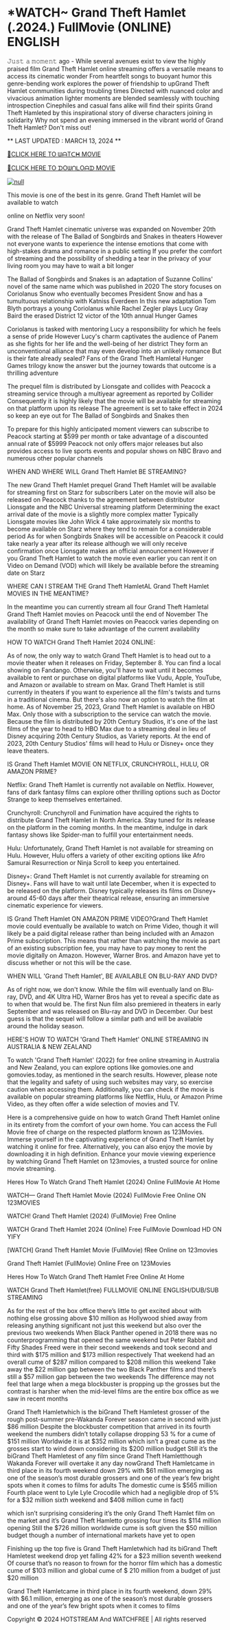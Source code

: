 <h1>*WATCH~ Grand Theft Hamlet (.2024.) FullMovie (ONLINE) ENGLISH</h1>

𝙹𝚞𝚜𝚝 𝚊 𝚖𝚘𝚖𝚎𝚗𝚝 ago - While several avenues exist to view the highly praised film Grand Theft Hamlet online streaming offers a versatile means to access its cinematic wonder From heartfelt songs to buoyant humor this genre-bending work explores the power of friendship to upGrand Theft Hamlet communities during troubling times Directed with nuanced color and vivacious animation lighter moments are blended seamlessly with touching introspection Cinephiles and casual fans alike will find their spirits Grand Theft Hamleted by this inspirational story of diverse characters joining in solidarity Why not spend an evening immersed in the vibrant world of Grand Theft Hamlet? Don't miss out!
<p dir="auto">** LAST UPDATED : MARCH 13, 2024 **</p>
<p dir="auto"><a href="https://stream.evmovies.com/movie/1234397/grand-theft-hamlet" rel="nofollow">🔴CLICK HERE TO ᗯᗩTᑕᕼ MOVIE</a></p>
<p dir="auto"><a href="https://stream.evmovies.com/movie/1234397/grand-theft-hamlet" rel="nofollow">🔴CLICK HERE TO ᗪOᗯᑎᒪOᗩᗪ MOVIE</a></p>
<p dir="auto"><a href="https://stream.evmovies.com/movie/1234397/grand-theft-hamlet" rel="nofollow"><img src="https://camo.githubusercontent.com/917e6ed5c302499242165dcc02bdbce85c075fd21b35918eb9c0b771855261b8/68747470733a2f2f7374617469632e7769787374617469632e636f6d2f6d656469612f6232343966395f61646163386637306662336634356238383639313639366337376465313866337e6d76322e676966" alt="null" style="max-width: 100%;"></a></p>
<p dir="auto">This movie is one of the best in its genre. Grand Theft Hamlet will be available to watch</p>
<p dir="auto">online on Netflix very soon!</p>
<p dir="auto">Grand Theft Hamlet cinematic universe was expanded on November 20th with the release of The Ballad of Songbirds and Snakes in theaters However not everyone wants to experience the intense emotions that come with high-stakes drama and romance in a public setting If you prefer the comfort of streaming and the possibility of shedding a tear in the privacy of your living room you may have to wait a bit longer</p>
<p dir="auto">The Ballad of Songbirds and Snakes is an adaptation of Suzanne Collins' novel of the same name which was published in 2020 The story focuses on Coriolanus Snow who eventually becomes President Snow and has a tumultuous relationship with Katniss Everdeen In this new adaptation Tom Blyth portrays a young Coriolanus while Rachel Zegler plays Lucy Gray Baird the erased District 12 victor of the 10th annual Hunger Games</p>
<p dir="auto">Coriolanus is tasked with mentoring Lucy a responsibility for which he feels a sense of pride However Lucy's charm captivates the audience of Panem as she fights for her life and the well-being of her district They form an unconventional alliance that may even develop into an unlikely romance But is their fate already sealed? Fans of the Grand Theft Hamletal Hunger Games trilogy know the answer but the journey towards that outcome is a thrilling adventure</p>
<p dir="auto">The prequel film is distributed by Lionsgate and collides with Peacock a streaming service through a multiyear agreement as reported by Collider Consequently it is highly likely that the movie will be available for streaming on that platform upon its release The agreement is set to take effect in 2024 so keep an eye out for The Ballad of Songbirds and Snakes then</p>
<p dir="auto">To prepare for this highly anticipated moment viewers can subscribe to Peacock starting at $599 per month or take advantage of a discounted annual rate of $5999 Peacock not only offers major releases but also provides access to live sports events and popular shows on NBC Bravo and numerous other popular channels</p>
<p dir="auto">WHEN AND WHERE WILL Grand Theft Hamlet BE STREAMING?</p>
<p dir="auto">The new Grand Theft Hamlet prequel Grand Theft Hamlet will be available for streaming first on Starz for subscribers Later on the movie will also be released on Peacock thanks to the agreement between distributor Lionsgate and the NBC Universal streaming platform Determining the exact arrival date of the movie is a slightly more complex matter Typically Lionsgate movies like John Wick 4 take approximately six months to become available on Starz where they tend to remain for a considerable period As for when Songbirds Snakes will be accessible on Peacock it could take nearly a year after its release although we will only receive confirmation once Lionsgate makes an official announcement However if you Grand Theft Hamlet to watch the movie even earlier you can rent it on Video on Demand (VOD) which will likely be available before the streaming date on Starz</p>
<p dir="auto">WHERE CAN I STREAM THE Grand Theft HamletAL Grand Theft Hamlet MOVIES IN THE MEANTIME?</p>
<p dir="auto">In the meantime you can currently stream all four Grand Theft Hamletal Grand Theft Hamlet movies on Peacock until the end of November The availability of Grand Theft Hamlet movies on Peacock varies depending on the month so make sure to take advantage of the current availability</p>
<p dir="auto">HOW TO WATCH Grand Theft Hamlet 2024 ONLINE:</p>
<p dir="auto">As of now, the only way to watch Grand Theft Hamlet is to head out to a movie theater when it releases on Friday, September 8. You can find a local showing on Fandango. Otherwise, you'll have to wait until it becomes available to rent or purchase on digital platforms like Vudu, Apple, YouTube, and Amazon or available to stream on Max. Grand Theft Hamlet is still currently in theaters if you want to experience all the film's twists and turns in a traditional cinema. But there's also now an option to watch the film at home. As of November 25, 2023, Grand Theft Hamlet is available on HBO Max. Only those with a subscription to the service can watch the movie. Because the film is distributed by 20th Century Studios, it's one of the last films of the year to head to HBO Max due to a streaming deal in lieu of Disney acquiring 20th Century Studios, as Variety reports. At the end of 2023, 20th Century Studios' films will head to Hulu or Disney+ once they leave theaters.</p>
<p dir="auto">IS Grand Theft Hamlet MOVIE ON NETFLIX, CRUNCHYROLL, HULU, OR AMAZON PRIME?</p>
<p dir="auto">Netflix: Grand Theft Hamlet is currently not available on Netflix. However, fans of dark fantasy films can explore other thrilling options such as Doctor Strange to keep themselves entertained.</p>
<p dir="auto">Crunchyroll: Crunchyroll and Funimation have acquired the rights to distribute Grand Theft Hamlet in North America. Stay tuned for its release on the platform in the coming months. In the meantime, indulge in dark fantasy shows like Spider-man to fulfill your entertainment needs.</p>
<p dir="auto">Hulu: Unfortunately, Grand Theft Hamlet is not available for streaming on Hulu. However, Hulu offers a variety of other exciting options like Afro Samurai Resurrection or Ninja Scroll to keep you entertained.</p>
<p dir="auto">Disney+: Grand Theft Hamlet is not currently available for streaming on Disney+. Fans will have to wait until late December, when it is expected to be released on the platform. Disney typically releases its films on Disney+ around 45-60 days after their theatrical release, ensuring an immersive cinematic experience for viewers.</p>
<p dir="auto">IS Grand Theft Hamlet ON AMAZON PRIME VIDEO?Grand Theft Hamlet movie could eventually be available to watch on Prime Video, though it will likely be a paid digital release rather than being included with an Amazon Prime subscription. This means that rather than watching the movie as part of an existing subscription fee, you may have to pay money to rent the movie digitally on Amazon. However, Warner Bros. and Amazon have yet to discuss whether or not this will be the case.</p>
<p dir="auto">WHEN WILL 'Grand Theft Hamlet', BE AVAILABLE ON BLU-RAY AND DVD?</p>
<p dir="auto">As of right now, we don't know. While the film will eventually land on Blu-ray, DVD, and 4K Ultra HD, Warner Bros has yet to reveal a specific date as to when that would be. The first Nun film also premiered in theaters in early September and was released on Blu-ray and DVD in December. Our best guess is that the sequel will follow a similar path and will be available around the holiday season.</p>
<p dir="auto">HERE'S HOW TO WATCH 'Grand Theft Hamlet' ONLINE STREAMING IN AUSTRALIA &amp; NEW ZEALAND</p>
<p dir="auto">To watch 'Grand Theft Hamlet' (2022) for free online streaming in Australia and New Zealand, you can explore options like gomovies.one and gomovies.today, as mentioned in the search results. However, please note that the legality and safety of using such websites may vary, so exercise caution when accessing them. Additionally, you can check if the movie is available on popular streaming platforms like Netflix, Hulu, or Amazon Prime Video, as they often offer a wide selection of movies and TV.</p>
<p dir="auto">Here is a comprehensive guide on how to watch Grand Theft Hamlet online in its entirety from the comfort of your own home. You can access the Full Movie free of charge on the respected platform known as 123Movies. Immerse yourself in the captivating experience of Grand Theft Hamlet by watching it online for free. Alternatively, you can also enjoy the movie by downloading it in high definition. Enhance your movie viewing experience by watching Grand Theft Hamlet on 123movies, a trusted source for online movie streaming.</p>
<p dir="auto">Heres How To Watch Grand Theft Hamlet (2024) Online FullMovie At Home</p>
<p dir="auto">WATCH— Grand Theft Hamlet Movie (2024) FullMovie Free Online ON 123MOVIES</p>
<p dir="auto">WATCH! Grand Theft Hamlet (2024) (FullMovie) Free Online</p>
<p dir="auto">WATCH Grand Theft Hamlet 2024 (Online) Free FullMovie Download HD ON YIFY</p>
<p dir="auto">[WATCH] Grand Theft Hamlet Movie (FullMovie) fRee Online on 123movies</p>
<p dir="auto">Grand Theft Hamlet (FullMovie) Online Free on 123Movies</p>
<p dir="auto">Heres How To Watch Grand Theft Hamlet Free Online At Home</p>
<p dir="auto">WATCH Grand Theft Hamlet(free) FULLMOVIE ONLINE ENGLISH/DUB/SUB STREAMING</p>
<p dir="auto">As for the rest of the box office there’s little to get excited about with nothing else grossing above $10 million as Hollywood shied away from releasing anything significant not just this weekend but also over the previous two weekends When Black Panther opened in 2018 there was no counterprogramming that opened the same weekend but Peter Rabbit and Fifty Shades Freed were in their second weekends and took second and third with $175 million and $173 million respectively That weekend had an overall cume of $287 million compared to $208 million this weekend Take away the $22 million gap between the two Black Panther films and there’s still a $57 million gap between the two weekends The difference may not feel that large when a mega blockbuster is propping up the grosses but the contrast is harsher when the mid-level films are the entire box office as we saw in recent months</p>
<p dir="auto">Grand Theft Hamletwhich is the biGrand Theft Hamletest grosser of the rough post-summer pre-Wakanda Forever season came in second with just $86 million Despite the blockbuster competition that arrived in its fourth weekend the numbers didn’t totally collapse dropping 53 % for a cume of $151 million Worldwide it is at $352 million which isn’t a great cume as the grosses start to wind down considering its $200 million budget Still it’s the biGrand Theft Hamletest of any film since Grand Theft Hamletthough Wakanda Forever will overtake it any day nowGrand Theft Hamletcame in third place in its fourth weekend down 29% with $61 million emerging as one of the season’s most durable grossers and one of the year’s few bright spots when it comes to films for adults The domestic cume is $565 million Fourth place went to Lyle Lyle Crocodile which had a negligible drop of 5% for a $32 million sixth weekend and $408 million cume in fact)</p>
<p dir="auto">which isn’t surprising considering it’s the only Grand Theft Hamlet film on the market and it’s Grand Theft Hamletto grossing four times its $114 million opening Still the $726 million worldwide cume is soft given the $50 million budget though a number of international markets have yet to open</p>
<p dir="auto">Finishing up the top five is Grand Theft Hamletwhich had its biGrand Theft Hamletest weekend drop yet falling 42% for a $23 million seventh weekend Of course that’s no reason to frown for the horror film which has a domestic cume of $103 million and global cume of $ 210 million from a budget of just $20 million</p>
<p dir="auto">Grand Theft Hamletcame in third place in its fourth weekend, down 29% with $6.1 million, emerging as one of the season’s most durable grossers and one of the year’s few bright spots when it comes to films</p>
<p dir="auto">Copyright © 2024 HOTSTREAM And WATCHFREE | All rights reserved</p>
</article>
